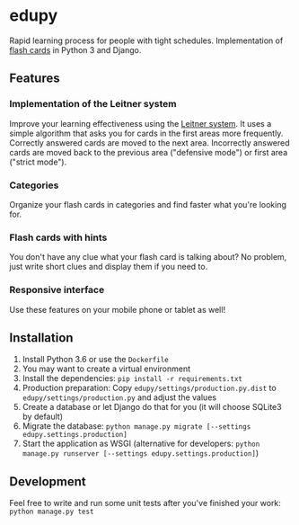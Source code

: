 edupy
=====

Rapid learning process for people with tight schedules. Implementation of [flash cards](https://en.wikipedia.org/wiki/Flashcard) in Python 3 and Django.

Features
--------

### Implementation of the Leitner system

Improve your learning effectiveness using the [Leitner system](https://en.wikipedia.org/wiki/Leitner_system). It uses a simple algorithm that asks you for cards in the first areas more frequently. Correctly answered cards are moved to the next area. Incorrectly answered cards are moved back to the previous area ("defensive mode") or first area ("strict mode").

### Categories

Organize your flash cards in categories and find faster what you're looking for.

### Flash cards with hints

You don't have any clue what your flash card is talking about? No problem, just write short clues and display them if you need to.

### Responsive interface

Use these features on your mobile phone or tablet as well!

Installation
------------

1. Install Python 3.6 or use the `Dockerfile`
2. You may want to create a virtual environment
3. Install the dependencies: `pip install -r requirements.txt`
4. Production preparation: Copy `edupy/settings/production.py.dist` to `edupy/settings/production.py` and adjust the values
5. Create a database or let Django do that for you (it will choose SQLite3 by default)
6. Migrate the database: `python manage.py migrate [--settings edupy.settings.production]`
7. Start the application as WSGI (alternative for developers: `python manage.py runserver [--settings edupy.settings.production]`)

Development
-----------

Feel free to write and run some unit tests after you've finished your work: `python manage.py test`
